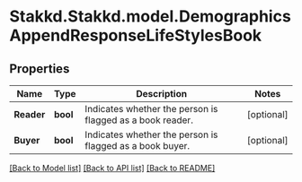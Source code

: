 # Stakkd.Stakkd.model.DemographicsAppendResponseLifeStylesBook

## Properties

Name | Type | Description | Notes
------------ | ------------- | ------------- | -------------
**Reader** | **bool** | Indicates whether the person is flagged as a book reader. | [optional] 
**Buyer** | **bool** | Indicates whether the person is flagged as a book buyer. | [optional] 

[[Back to Model list]](../README.md#documentation-for-models) [[Back to API list]](../README.md#documentation-for-api-endpoints) [[Back to README]](../README.md)

